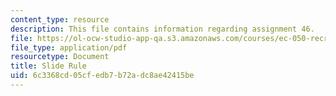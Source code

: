 ```yaml
---
content_type: resource
description: This file contains information regarding assignment 46.
file: https://ol-ocw-studio-app-qa.s3.amazonaws.com/courses/ec-050-recreate-experiments-from-history-inform-the-future-from-the-past-galileo-january-iap-2010/6c3368cd05cfedb7b72adc8ae42415be_MITEC_050IAP10_assn46.pdf
file_type: application/pdf
resourcetype: Document
title: Slide Rule
uid: 6c3368cd-05cf-edb7-b72a-dc8ae42415be
---
```


